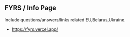 ## FYRS / Info Page

Include questions/answers/links related EU,Belarus,Ukraine.


- https://fyrs.vercel.app/


